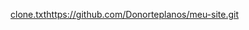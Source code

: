 [clone.txt](https://github.com/user-attachments/files/16200959/clone.txt)https://github.com/Donorteplanos/meu-site.git
